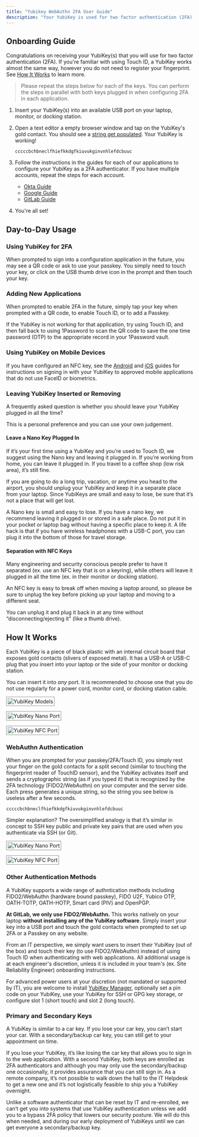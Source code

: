 ```yaml
---
title: "Yubikey WebAuthn 2FA User Guide"
description: "Your YubiKey is used for two factor authentication (2FA) using the WebAuthn protocol. Several other protocols are supported by YubiKeys (OTP, U2F, etc.) however they are not used at GitLab. This guide provides a getting started to use your YubiKey for WebAuthn."
---
```


## Onboarding Guide

Congratulations on receiving your YubiKey(s) that you will use for two factor authentication (2FA). If you're familiar with using Touch ID, a YubiKey works almost the same way, however you do not need to register your fingerprint. See [How It Works](#how-it-works) to learn more.

> Please repeat the steps below for each of the keys. You can perform the steps in parallel with both keys plugged in when configuring 2FA in each application.

1. Insert your YubiKey(s) into an available USB port on your laptop, monitor, or docking station.

2. Open a text editor a empty browser window and tap on the YubiKey's gold contact. You should see a [string get populated](#webauthn-authentication). Your YubiKey is working!

    ```plain
    cccccbchbneclfhiefkkdgfkiuvukginvnhlefdcbuuc
    ```

3. Follow the instructions in the guides for each of our applications to configure your YubiKey as a 2FA authenticator. If you have multiple accounts, repeat the steps for each account.

    - [Okta Guide](/handbook/security/guides/yubikey/2fa/okta)
    - [Google Guide](/handbook/security/guides/yubikey/2fa/google)
    - [GitLab Guide](/handbook/security/guides/yubikey/2fa/gitlab)

4. You're all set!

## Day-to-Day Usage

### Using YubiKey for 2FA

When prompted to sign into a configuration application in the future, you may see a QR code or ask to use your passkey. You simply need to touch your key, or click on the USB thumb drive icon in the prompt and then touch your key.

### Adding New Applications

When prompted to enable 2FA in the future, simply tap your key when prompted with a QR code, to enable Touch ID, or to add a Passkey.

If the YubiKey is not working for that application, try using Touch ID, and then fall back to using 1Password to scan the QR code to save the one time password (OTP) to the appropriate record in your 1Password vault.

### Using YubiKey on Mobile Devices

If you have configured an NFC key, see the [Android](/handbook/security/guides/2fa/android) and [iOS](/handbook/security/guides/2fa/ios) guides for instructions on signing in with your YubiKey to approved mobile applications that do not use FaceID or biometrics.

### Leaving YubiKey Inserted or Removing

A frequently asked question is whether you should leave your YubiKey plugged in all the time?

This is a personal preference and you can use your own judgement.

#### Leave a Nano Key Plugged In

If it’s your first time using a YubiKey and you’re used to Touch ID, we suggest using the Nano key and leaving it plugged in. If you’re working from home, you can leave it plugged in. If you travel to a coffee shop (low risk area), it’s still fine.

If you are going to do a long trip, vacation, or anytime you head to the airport, you should unplug your YubiKey and keep it in a separate place from your laptop. Since YubiKeys are small and easy to lose, be sure that it’s not a place that will get lost.

A Nano key is small and easy to lose. If you have a nano key, we recommend leaving it plugged in or stored in a safe place. Do not put it in your pocket or laptop bag without having a specific place to keep it. A life hack is that if you have wireless headphones with a USB-C port, you can plug it into the bottom of those for travel storage.

#### Separation with NFC Keys

Many engineering and security conscious people prefer to have it separated (ex. use an NFC key that is on a keyring), while others will leave it plugged in all the time (ex. in their monitor or docking station).

An NFC key is easy to break off when moving a laptop around, so please be sure to unplug the key before picking up your laptop and moving to a different seat.

You can unplug it and plug it back in at any time without “disconnecting/ejecting it” (like a thumb drive).

## How It Works

Each YubiKey is a piece of black plastic with an internal circuit board that exposes gold contacts (slivers of exposed metal). It has a USB-A or USB-C plug that you insert into your laptop or the side of your monitor or docking station.

You can insert it into *any* port. It is recommended to choose one that you do not use regularly for a power cord, monitor cord, or docking station cable.

<img src="/handbook/security/guides/yubikey/images/yubikey-models.jpg" alt="YubiKey Models" style="border: 1px #888 solid; padding: 3px;" /><br />

<img src="/handbook/security/guides/yubikey/images/yubikey-nano-port.jpg" alt="YubiKey Nano Port" style="border: 1px #888 solid; padding: 3px;" /><br />

<img src="/handbook/security/guides/yubikey/images/yubikey-nfc-port.jpg" alt="YubiKey NFC Port" style="border: 1px #888 solid; padding: 3px;" /><br />

### WebAuthn Authentication

When you are prompted for your passkey/2FA/Touch ID, you simply rest your finger on the gold contacts for a split second (similar to touching the fingerprint reader of TouchID sensor), and the YubiKey activates itself and sends a cryptographic string (as if you typed it) that is recognized by the 2FA technology (FIDO2/WebAuthn) on your computer and the server side. Each press generates a unique string, so the string you see below is useless after a few seconds.

`cccccbchbneclfhiefkkdgfkiuvukginvnhlefdcbuuc`

Simpler explanation? The oversimplified analogy is that it’s similar in concept to SSH key public and private key pairs that are used when you authenticate via SSH (or Git).

<img src="/handbook/security/guides/yubikey/images/yubikey-nano-touch.jpg" alt="YubiKey Nano Port" style="border: 1px #888 solid; padding: 3px;" /><br />

<img src="/handbook/security/guides/yubikey/images/yubikey-nfc-touch.jpg" alt="YubiKey NFC Port" style="border: 1px #888 solid; padding: 3px;" /><br />

### Other Authentication Methods

A YubiKey supports a wide range of authntication methods including FIDO2/WebAuthn (hardware bound passkey), FIDO U2F, Yubico OTP, OATH-TOTP, OATH-HOTP, Smart card (PIV) and OpenPGP.

**At GitLab, we only use FIDO2/WebAuthn.** This works natively on your laptop **without installing any of the YubiKey software**. Simply insert your key into a USB port and touch the gold contacts when prompted to set up 2FA or a Passkey on any website.

From an IT perspective, we simply want users to insert their YubiKey (out of the box) and touch their key (to use FIDO2/WebAuthn) instead of using Touch ID when authenticating with web applications. All additional usage is at each engineer's discretion, unless it is included in your team's (ex. Site Reliability Engineer) onboarding instructions.

For advanced power users at your discretion (not mandated or supported by IT), you are welcome to install [YubiKey Manager](https://www.yubico.com/support/download/yubikey-manager/), optionally set a pin code on your YubiKey, use your YubiKey for SSH or GPG key storage, or configure slot 1 (short touch) and slot 2 (long touch).

### Primary and Secondary Keys

A YubiKey is similar to a car key. If you lose your car key, you can’t start your car. With a secondary/backup car key, you can still get to your appointment on time.

If you lose your YubiKey, it’s like losing the car key that allows you to sign in to the web application. With a second YubiKey, both keys are enrolled as 2FA authenticators and although you may only use the secondary/backup one occasionally, it provides assurance that you can still sign in. As a remote company, it’s not possible to walk down the hall to the IT Helpdesk to get a new one and it’s not logistically feasible to ship you a YubiKey overnight.

Unlike a software authenticator that can be reset by IT and re-enrolled, we can’t get you into systems that use YubiKey authentication unless we add you to a bypass 2FA policy that lowers our security posture. We will do this when needed, and during our early deployment of YubiKeys until we can get everyone a secondary/backup key.

